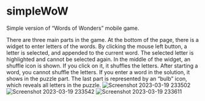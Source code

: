 # simpleWoW
Simple version of “Words of Wonders” mobile game.

There are three main parts in the game. At the bottom of the page, there is a widget to enter letters of the words. By clicking the mouse left button, a letter is selected, and appended to the current word. The selected letter is highlighted and cannot be selected again. In the middle of the widget, an shuffle icon is shown. If you click on it, it shuffles the letters. After starting a word, you cannot shuffle the letters. If you enter a word in the solution, it shows in the puzzle part. The last part is represented by an “bulb” icon, which reveals all letters in the puzzle.
![Screenshot 2023-03-19 233502](https://user-images.githubusercontent.com/126871722/226207525-49014116-960d-4b50-acd9-e659db84e72d.png)
![Screenshot 2023-03-19 233542](https://user-images.githubusercontent.com/126871722/226207530-ef55f03c-878e-4425-bbb0-e7dca7462613.png)
![Screenshot 2023-03-19 233611](https://user-images.githubusercontent.com/126871722/226207534-3ce567d3-f3a4-44c6-988c-1d09882eb161.png)
